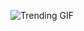 
<!-- GIF_SECTION -->
![Trending GIF](https://media4.giphy.com/media/v1.Y2lkPThiYjIxNzcydm5vbXhramIzb2hjM21qajg3c2tyOGI0MGVqdmE0cGtmOW9oeTlkNiZlcD12MV9naWZzX3NlYXJjaCZjdD1n/rplvK3z0IzLqBxVJWk/giphy.gif)
<!-- END_GIF_SECTION -->

